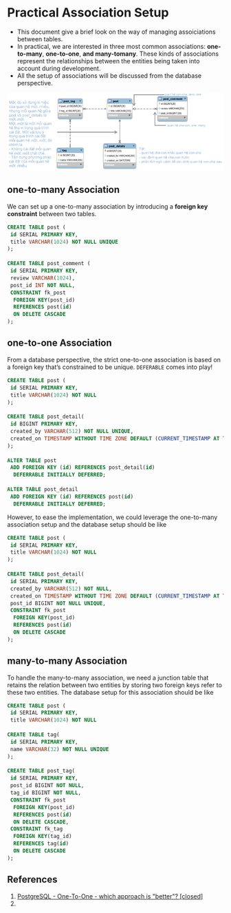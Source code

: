 # Practical Association Setup

* This document give a brief look on the way of managing assoiciations between tables.
* In practical, we are interested in three most common associations: **one-to-many**, **one-to-one**, **and many-tomany**. These kinds of associations represent the relationships between the entities being taken into account during development.
* All the setup of associations will be discussed from the database perspective.

![Example](./resources/0-0.png)

## one-to-many Association

We can set up a one-to-many association by introducing a **foreign key constraint** between two tables.

```sql
CREATE TABLE post (
 id SERIAL PRIMARY KEY,
 title VARCHAR(1024) NOT NULL UNIQUE
);

CREATE TABLE post_comment (
 id SERIAL PRIMARY KEY,
 review VARCHAR(1024),
 post_id INT NOT NULL,
 CONSTRAINT fk_post 
  FOREIGN KEY(post_id) 
  REFERENCES post(id)
  ON DELETE CASCADE
);
```

## one-to-one Association

From a database perspective, the strict one-to-one association is based on a foreign key that’s constrained to be unique. ``DEFERABLE`` comes into play!

``` sql
CREATE TABLE post (
 id SERIAL PRIMARY KEY,
 title VARCHAR(1024) NOT NULL
);

CREATE TABLE post_detail(
 id BIGINT PRIMARY KEY,
 created_by VARCHAR(512) NOT NULL UNIQUE,
 created_on TIMESTAMP WITHOUT TIME ZONE DEFAULT (CURRENT_TIMESTAMP AT TIME ZONE 'utc')
);

ALTER TABLE post
 ADD FOREIGN KEY (id) REFERENCES post_detail(id)
  DEFERRABLE INITIALLY DEFERRED;
  
ALTER TABLE post_detail
 ADD FOREIGN KEY (id) REFERENCES post(id)
  DEFERRABLE INITIALLY DEFERRED;
```

However, to ease the implementation, we could leverage the one-to-many association setup and the database setup should be like

```sql
CREATE TABLE post (
 id SERIAL PRIMARY KEY,
 title VARCHAR(1024) NOT NULL
);

CREATE TABLE post_detail(
 id SERIAL PRIMARY KEY,
 created_by VARCHAR(512) NOT NULL,
 created_on TIMESTAMP WITHOUT TIME ZONE DEFAULT (CURRENT_TIMESTAMP AT TIME ZONE 'utc'),
 post_id BIGINT NOT NULL UNIQUE,
 CONSTRAINT fk_post
  FOREIGN KEY(post_id)
  REFERENCES post(id)
  ON DELETE CASCADE
);
```

## many-to-many Association

To handle the many-to-many association, we need a junction table that retains the relation between two entities by storing two foreign keys refer to these two entities. The database setup for this association should be like

```sql
CREATE TABLE post (
 id SERIAL PRIMARY KEY,
 title VARCHAR(1024) NOT NULL

CREATE TABLE tag(
 id SERIAL PRIMARY KEY,
 name VARCHAR(32) NOT NULL UNIQUE
);

CREATE TABLE post_tag(
 id SERIAL PRIMARY KEY,
 post_id BIGINT NOT NULL,
 tag_id BIGINT NOT NULL,
 CONSTRAINT fk_post
  FOREIGN KEY(post_id)
  REFERENCES post(id)
  ON DELETE CASCADE,
 CONSTRAINT fk_tag
  FOREIGN KEY(tag_id)
  REFERENCES tag(id)
  ON DELETE CASCADE
);
```

## References

1. [PostgreSQL - One-To-One - which approach is "better"? [closed]](<https://stackoverflow.com/a/63990966/5657159>)
2. 